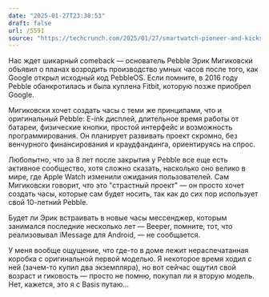```yaml
---
date: "2025-01-27T23:30:53"
draft: false
url: /5591
source: "https://techcrunch.com/2025/01/27/smartwatch-pioneer-and-kickstarter-darling-pebble-is-returning-in-a-new-form/"
---
```


Нас ждет шикарный comeback — основатель Pebble Эрик Мигиковски объявил о планах возродить производство умных часов после того, как Google открыл исходный код PebbleOS. Если помните, в 2016 году Pebble обанкротилась и была куплена Fitbit, которую позже приобрел Google.

Мигиковски хочет создать часы с теми же принципами, что и оригинальный Pebble: E-ink дисплей, длительное время работы от батареи, физические кнопки, простой интерфейс и возможность программирования. Он планирует развивать проект скромно, без венчурного финансирования и краудфандинга, ориентируясь на спрос.

Любопытно, что за 8 лет после закрытия у Pebble все еще есть активное сообщество, хотя сложно сказать, насколько оно велико в мире, где Apple Watch изменили ожидания пользователей. Сам Мигиковски говорит, что это "страстный проект" — он просто хочет создать часы, которые сам будет носить, так как до сих пор использует свой 10-летний Pebble.

Будет ли Эрик встраивать в новые часы мессенджер, которым занимался последние несколько лет — Beeper, помните, тот, что реализовывал iMessage для Android, — не сообщается.

У меня вообще ощущение, что где-то в доме лежит нераспечатанная коробка с оригинальной первой моделью. Я некоторое время ходил с ней (зачем-то купил два экземпляра), но вот сейчас ощутил свой возраст и гиковость — просто не помню, покупал ли я вторую модель. Нет, кажется, это я с Basis путаю…